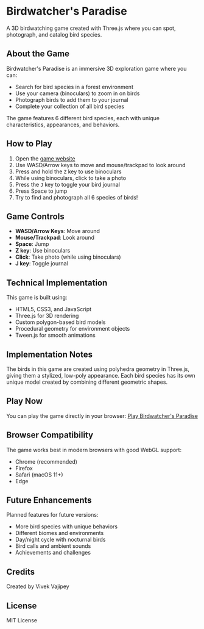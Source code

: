 # Birdwatcher's Paradise

A 3D birdwatching game created with Three.js where you can spot, photograph, and catalog bird species.

## About the Game

Birdwatcher's Paradise is an immersive 3D exploration game where you can:
- Search for bird species in a forest environment
- Use your camera (binoculars) to zoom in on birds
- Photograph birds to add them to your journal
- Complete your collection of all bird species

The game features 6 different bird species, each with unique characteristics, appearances, and behaviors.

## How to Play

1. Open the [game website](https://vivekvajipey.github.io/birds/)
2. Use WASD/Arrow keys to move and mouse/trackpad to look around
3. Press and hold the `Z` key to use binoculars
4. While using binoculars, click to take a photo
5. Press the `J` key to toggle your bird journal
6. Press Space to jump
7. Try to find and photograph all 6 species of birds!

## Game Controls

- **WASD/Arrow Keys**: Move around
- **Mouse/Trackpad**: Look around
- **Space**: Jump
- **Z key**: Use binoculars
- **Click**: Take photo (while using binoculars)
- **J key**: Toggle journal

## Technical Implementation

This game is built using:
- HTML5, CSS3, and JavaScript
- Three.js for 3D rendering
- Custom polygon-based bird models
- Procedural geometry for environment objects
- Tween.js for smooth animations

## Implementation Notes

The birds in this game are created using polyhedra geometry in Three.js, giving them a stylized, low-poly appearance. Each bird species has its own unique model created by combining different geometric shapes.

## Play Now

You can play the game directly in your browser: [Play Birdwatcher's Paradise](https://vivekvajipey.github.io/birds/)

## Browser Compatibility

The game works best in modern browsers with good WebGL support:
- Chrome (recommended)
- Firefox
- Safari (macOS 11+)
- Edge

## Future Enhancements

Planned features for future versions:
- More bird species with unique behaviors
- Different biomes and environments
- Day/night cycle with nocturnal birds
- Bird calls and ambient sounds
- Achievements and challenges

## Credits

Created by Vivek Vajipey

## License

MIT License 